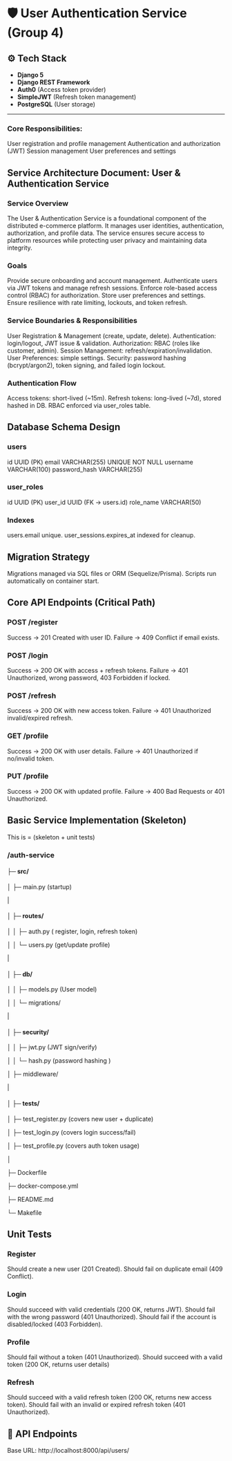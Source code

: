 # 🛡️ User Authentication Service (Group 4)

## ⚙️ Tech Stack
- **Django 5**  
- **Django REST Framework**  
- **Auth0** (Access token provider)  
- **SimpleJWT** (Refresh token management)  
- **PostgreSQL** (User storage)  

---

### Core Responsibilities:
User registration and profile management
Authentication and authorization (JWT)
Session management
User preferences and settings

## Service Architecture Document: User & Authentication Service
### Service Overview
The User & Authentication Service is a foundational component of the distributed e-commerce platform. It manages user identities, authentication, authorization, and profile data. The service ensures secure access to platform resources while protecting user privacy and maintaining data integrity.


### Goals
Provide secure onboarding and account management.
Authenticate users via JWT tokens and manage refresh sessions.
Enforce role-based access control (RBAC) for authorization.
Store user preferences and settings.
Ensure resilience with rate limiting, lockouts, and token refresh.


### Service Boundaries & Responsibilities
User Registration & Management (create, update, delete).
Authentication: login/logout, JWT issue & validation.
Authorization: RBAC (roles like customer, admin).
Session Management: refresh/expiration/invalidation.
User Preferences: simple settings.
Security: password hashing (bcrypt/argon2), token signing, and failed login lockout.


### Authentication Flow
Access tokens: short-lived (~15m).
Refresh tokens: long-lived (~7d), stored hashed in DB.
RBAC enforced via user_roles table.


## Database Schema Design
### users
id UUID (PK)
email VARCHAR(255) UNIQUE NOT NULL
username VARCHAR(100)
password_hash VARCHAR(255)

### user_roles
id UUID (PK)
user_id UUID (FK → users.id)
role_name VARCHAR(50)

### Indexes
users.email unique.
user_sessions.expires_at indexed for cleanup.

## Migration Strategy
Migrations managed via SQL files or ORM (Sequelize/Prisma).
Scripts run automatically on container start.

## Core API Endpoints (Critical Path)
### POST /register
Success → 201 Created with user ID.
Failure → 409 Conflict if email exists.

### POST /login
Success → 200 OK with access + refresh tokens.
Failure → 401 Unauthorized, wrong password, 403 Forbidden if locked.

### POST /refresh
Success → 200 OK with new access token.
Failure → 401 Unauthorized invalid/expired refresh.

### GET /profile
Success → 200 OK with user details.
Failure → 401 Unauthorized if no/invalid token.

### PUT /profile
Success → 200 OK with updated profile.
Failure → 400 Bad Requests or 401 Unauthorized.


## Basic Service Implementation (Skeleton)
This is = (skeleton + unit tests)

### /auth-service

  #### ├─ src/
  
  │   ├─ main.py              (startup)

  |

####  │   ├─ routes/
  
  │   │   ├─ auth.py          ( register, login, refresh token)
  
  │   │   └─ users.py         (get/update profile)

  |

  #### │   ├─ db/
  
  │   │   ├─ models.py        (User model)
  
  │   │   └─ migrations/    
  
  |
  
 #### │   ├─ security/
  
  │   │   ├─ jwt.py           (JWT sign/verify)
  
  │   │   └─ hash.py          (password hashing )
  
  │   ├─ middleware/
  
  | 
     
 #### │     ├─ tests/
  
  │   ├─ test_register.py    (covers new user + duplicate)
  
  │   ├─ test_login.py        (covers login success/fail)
  
  │   ├─ test_profile.py      (covers auth token usage)
  
  │
  
  ├─ Dockerfile   
  
  ├─ docker-compose.yml 
  
  ├─ README.md 
  
  └─ Makefile


## Unit Tests 
### Register
Should create a new user (201 Created).
Should fail on duplicate email (409 Conflict).

### Login
Should succeed with valid credentials (200 OK, returns JWT).
Should fail with the wrong password (401 Unauthorized).
Should fail if the account is disabled/locked (403 Forbidden).

### Profile
Should fail without a token (401 Unauthorized).
Should succeed with a valid token (200 OK, returns user details)

### Refresh 
Should succeed with a valid refresh token (200 OK, returns new access token).
Should fail with an invalid or expired refresh token (401 Unauthorized).

## 📌 API Endpoints

Base URL:  http://localhost:8000/api/users/
